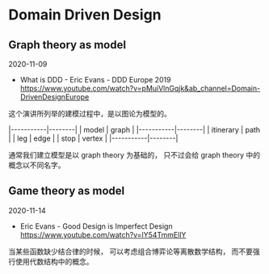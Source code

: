 # Domain Driven Design

## Graph theory as model

2020-11-09

- What is DDD - Eric Evans - DDD Europe 2019
  https://www.youtube.com/watch?v=pMuiVlnGqjk&ab_channel=Domain-DrivenDesignEurope

这个演讲所列举的建模过程中，是以图论为模型的。

|-----------|--------|
| model     | graph  |
|-----------|--------|
| itinerary | path   |
| leg       | edge   |
| stop      | vertex |
|-----------|--------|

通常我们建立模型是以 graph theory 为基础的，
只不过会给 graph theory 中的概念以不同名字。

## Game theory as model

2020-11-14

- Eric Evans - Good Design is Imperfect Design
  https://www.youtube.com/watch?v=lY54TmmEllY

当某些函数缺少结合律的时候，
可以考虑组合博弈论等离散数学结构，
而不要强行使用代数结构中的概念。
